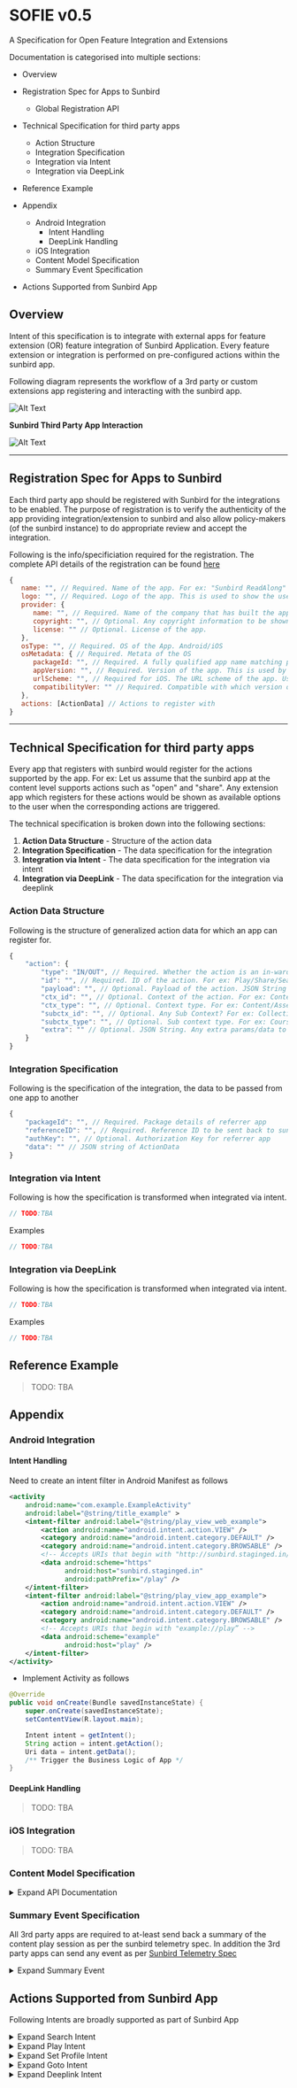 # SOFIE v0.5
A Specification for Open Feature Integration and Extensions

Documentation is categorised into multiple sections:
* Overview
* Registration Spec for Apps to Sunbird
    * Global Registration API
* Technical Specification for third party apps
    * Action Structure
    * Integration Specification
    * Integration via Intent
    * Integration via DeepLink
* Reference Example

* Appendix
    * Android Integration
      * Intent Handling
      * DeepLink Handling
    * iOS Integration
    * Content Model Specification
    * Summary Event Specification    
* Actions Supported from Sunbird App

## Overview
Intent of this specification is to integrate with external apps for feature extension (OR) feature integration of Sunbird Application. Every feature extension or integration is performed on pre-configured actions within the sunbird app. 

Following diagram represents the workflow of a 3rd party or custom extensions app registering and interacting with the sunbird app.

![Alt Text](attachments/2016411649/2164949010.png)

**Sunbird Third Party App Interaction**

![Alt Text](attachments/2016411649/2165604363.png)

---

## Registration Spec for Apps to Sunbird

Each third party app should be registered with Sunbird for the integrations to be enabled. The purpose of registration is to verify the authenticity of the app providing integration/extension to sunbird and also allow policy-makers (of the sunbird instance) to do appropriate review and accept the integration. 

Following is the info/specificiation required for the registration. The complete API details of the registration can be found [here](https://github.com/sunbird-specs/SOFIE/blob/main/registration.md)

```javascript
{
   name: "", // Required. Name of the app. For ex: "Sunbird ReadAlong"
   logo: "", // Required. Logo of the app. This is used to show the user to select the extension app he chooses to open with.
   provider: {
      name: "", // Required. Name of the company that has built the app
      copyright: "", // Optional. Any copyright information to be shown
      license: "" // Optional. License of the app.
   },
   osType: "", // Required. OS of the App. Android/iOS
   osMetadata: { // Required. Metata of the OS
      packageId: "", // Required. A fully qualified app name matching play store app id. For ex: "com.sunbird.readalong.app"
      appVersion: "", // Required. Version of the app. This is used by sunbird to check if the app is installed locally
      urlScheme: "", // Required for iOS. The URL scheme of the app. Used for the app invocation.
      compatibilityVer: "" // Required. Compatible with which version of sunbird app.
   },
   actions: [ActionData] // Actions to register with
}
```
---

## Technical Specification for third party apps

Every app that registers with sunbird would register for the actions supported by the app. For ex: Let us assume that the sunbird app at the content level supports actions such as "open" and "share". Any extension app which registers for these actions would be shown as available options to the user when the corresponding actions are triggered. 

The technical specification is broken down into the following sections:

1. **Action Data Structure** - Structure of the action data
2. **Integration Specification** - The data specification for the integration
3. **Integration via Intent** - The data specification for the integration via intent
4. **Integration via DeepLink** - The data specification for the integration via deeplink


### Action Data Structure

Following is the structure of generalized action data for which an app can register for.

```js
{
    "action": {
        "type": "IN/OUT", // Required. Whether the action is an in-ward/out-ward actions.
        "id": "", // Required. ID of the action. For ex: Play/Share/Search
        "payload": "", // Optional. Payload of the action. JSON String
        "ctx_id": "", // Optional. Context of the action. For ex: Content Id of the action is Play
        "ctx_type": "", // Optional. Context type. For ex: Content/Assessment etc
        "subctx_id": "", // Optional. Any Sub Context? For ex: CollectionId/TextbookId/GroupId etc
        "subctx_type": "", // Optional. Sub context type. For ex: Course/Textbook/Group etc
        "extra": "" // Optional. JSON String. Any extra params/data to be passed?
    }
}
```

### Integration Specification

Following is the specification of the integration, the data to be passed from one app to another

```js
{
    "packageId": "", // Required. Package details of referrer app
    "referenceID": "", // Required. Reference ID to be sent back to sunbird app
    "authKey": "", // Optional. Authorization Key for referrer app
    "data": "" // JSON string of ActionData
}
```

### Integration via Intent

Following is how the specification is transformed when integrated via intent.

```javascript
// TODO:TBA
```

Examples
```js
// TODO:TBA
```

### Integration via DeepLink
Following is how the specification is transformed when integrated via intent.

```javascript
// TODO:TBA
```

Examples
```js
// TODO:TBA
```

## Reference Example

> TODO: TBA

## Appendix

### Android Integration

#### Intent Handling

Need to create an intent filter in Android Manifest as follows 
```xml
<activity
    android:name="com.example.ExampleActivity"
    android:label="@string/title_example" >
    <intent-filter android:label="@string/play_view_web_example">
        <action android:name="android.intent.action.VIEW" />
        <category android:name="android.intent.category.DEFAULT" />
        <category android:name="android.intent.category.BROWSABLE" />
        <!-- Accepts URIs that begin with "http://sunbird.staginged.in/play” -->
        <data android:scheme="https"
              android:host="sunbird.staginged.in"
              android:pathPrefix="/play" />
    </intent-filter>
    <intent-filter android:label="@string/play_view_app_example">
        <action android:name="android.intent.action.VIEW" />
        <category android:name="android.intent.category.DEFAULT" />
        <category android:name="android.intent.category.BROWSABLE" />
        <!-- Accepts URIs that begin with "example://play” -->
        <data android:scheme="example"
              android:host="play" />
    </intent-filter>
</activity>
```
* Implement Activity as follows
```java
@Override
public void onCreate(Bundle savedInstanceState) {
    super.onCreate(savedInstanceState);
    setContentView(R.layout.main);

    Intent intent = getIntent();
    String action = intent.getAction();
    Uri data = intent.getData();
    /** Trigger the Business Logic of App */
}
```

#### DeepLink Handling

> TODO: TBA

### iOS Integration

> TODO: TBA

### Content Model Specification
<details>
<summary>Expand API Documentation</summary>
The third party apps should do a HTTP GET call on the contentUrl parameter sent via the intent data.

```
GET intentdata.contentUrl

Headers {
  X-App-ID: <ID of the App>,
  X-App-Version: <Version of the App>,
  X-Device-ID: <Device Id>
}
```

```javascript
{
   id: "api.content.read",
   ver: "v1",
   ts: "2021-02-10 04:27:14:674+0000",
   params: {
      msgid: "90e184d1-c52c-106b-c410-6a168900ef05",
      err: "",
      status: "success",
      errmsg: ""
   },
   responseCode: "OK",
   result: {
      content: {} // Refer to the content model schema defined below
   }
}
```
For More Details on the content model refer Sunbird Documentation.
* content - https://github.com/sunbird-specs/LearningObjectModel/blob/main/v1/schemas/content/1.0/schema.json
* collection - https://github.com/sunbird-specs/LearningObjectModel/blob/main/v1/schemas/collection/1.0/schema.json
</details>

### Summary Event Specification

All 3rd party apps are required to at-least send back a summary of the content play session as per the sunbird telemetry spec. In addition the 3rd party apps can send any event as per [Sunbird Telemetry Spec](https://github.com/sunbird-specs/Telemetry/blob/main/specification.md)
<details>
<summary>Expand Summary Event</summary>
https://github.com/sunbird-specs/Telemetry/blob/main/v3_event_details.md/#summary

```javascript
{
  "edata": {
    "type": String, // Required. Type of summary. Free text. "session", "app", "tool" etc
    "mode": String, // Optional.
    "starttime": Long, // Required. Epoch Timestamp of app start. Retrieved from first event.
    "endtime": Long, // Required. Epoch Timestamp of app end. Retrieved from last event.
    "timespent": Double, // Required. Total time spent by visitor on app in seconds excluding idle time.
    "pageviews": Long, // Required. Total page views per session(count of CP_IMPRESSION)
    "interactions": Long, // Required. Count of interact events
    "envsummary": [{ // Optional
        "env": String, // High level env within the app (content, domain, resources, community)
        "timespent": Double, // Time spent per env
        "visits": Long // count of times the environment has been visited
    }],
    "eventssummary": [{ // Optional
        "id": String, // event id such as CE_START, CE_END, CP_INTERACT etc.
        "count": Long // Count of events.
    }],
    "pagesummary": [{ // Optional
        "id": String, // Page id
        "type": String, // type of page - view/edit
        "env": String, // env of page
        "timespent": Double, // Time taken per page
        "visits": Long // Number of times each page was visited
    }],
    "extra": [{ // Optional. Additional summary data specific to mime type or app. For ex: wordsPerMin
        "id": String, // Required. Key for the extra data
        "value": String // Required. Value for the extra data
    }]
  }
}
```
</details>

## Actions Supported from Sunbird App

Following Intents are broadly supported as part of Sunbird App

<details>  
    <summary>Expand Search Intent</summary>

```javascript
    package: 'org.sunbird.app',
    action: 'android.intent.action.VIEW',
    extras: {
         type: 'ACTION_SEARCH',
         payload: {
             request: {
                 {"filters":
                    {
                        "se_boards":["CBSE"],
                        "se_mediums":["English"],
                        "se_gradeLevels":["Class 10"],
                        "subject":[],
                        "audience":[],
                        "primaryCategory":["Digital Textbook"]},
                        "fields":[
                            "name","appIcon","mimeType","gradeLevel","identifier","medium","pkgVersion","board","subject","resourceType","primaryCategory","contentType","channel","organisation","trackable","se_boards","se_subjects","se_mediums","se_gradeLevels"],
                        "facets":["subject"]}
             }
         }
    }
```
</details>


<details>  
    <summary>
    Expand Play Intent
    </summary>

```javascript
    package: 'org.sunbird.app',
    action: 'android.intent.action.VIEW',
    extras: {
         type: 'ACTION_PLAY',
         payload: {
             request: {
                 "objectId": "do_id", // Can be Content ID/Question Set ID/Event Set ID/                     // Action Set ID
                 "collection": "do_id"
             }
         }
    }
```
</details>

<details>  
    <summary>
    Expand Set Profile Intent
    </summary>

```javascript
    package: 'org.sunbird.app',
    action: 'android.intent.action.VIEW',
    extras: {
         type: 'ACTION_SETPROFILE',
         payload: {
             request: {
                 {"filters":
                    {
                        "se_boards":["CBSE"],
                        "se_mediums":["English"],
                        "se_gradeLevels":["Class 10"]
                    }
                }
            }
         }
    }   
```
</details>

<details>  
    <summary>
    Expand Goto Intent
    </summary>
    
```javascript
    package: 'org.sunbird.app',
    action: 'android.intent.action.VIEW',
    extras: {
         type: 'ACTION_GOTO',
         payload: {
             request: {
                 "route": "routeUrl", 
                 "params": {
                     ....     // Can be optional
                 }
             }
         }
    }
```
</details>

<details>  
    <summary>
    Expand Deeplink Intent
    </summary>

```javascript
    package: 'org.sunbird.app',
    action: 'android.intent.action.VIEW',
    extras: {
         type: 'ACTION_DEEPLINK',
         payload: {
             request: {
                 "url": "routeUrl"
             }
         }
    }
```
</details>

